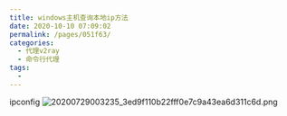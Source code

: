 ```yaml
---
title: windows主机查询本地ip方法
date: 2020-10-10 07:09:02
permalink: /pages/051f63/
categories:
  - 代理v2ray
  - 命令行代理
tags:
  - 
---
```

<!--
 * @Author: 中箭的吴起
 * @Date: 2020-07-29 00:32:00
 * @LastEditTime: 2020-07-29 00:32:36
 * @LastEditors: 中箭的吴起
 * @Description: 
 * @FilePath: \科技文章c:\Users\admin\OneDrive\studybook\代理v2ray\命令行代理\windows主机查询本地ip方法.md
 * @日行一善，每日一码
--> 
ipconfig
![20200729003235_3ed9f110b22fff0e7c9a43ea6d311c6d.png](https://images-1255533533.cos.ap-shanghai.myqcloud.com/20200729003235_3ed9f110b22fff0e7c9a43ea6d311c6d.png)